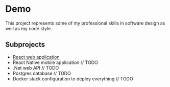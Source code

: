 # Demo

This project represents some of my professional skills in software design as well as my code style.

## Subprojects

- [React web application](/web-app/README.md)
- React Native mobile application // TODO
- .Net web API // TODO
- Postgres database // TODO
- Docker stack configuration to deploy everything // TODO